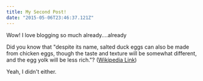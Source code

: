 ```yaml
---
title: My Second Post!
date: "2015-05-06T23:46:37.121Z"
---
```


Wow! I love blogging so much already....already

Did you know that "despite its name, salted duck eggs can also be made from
chicken eggs, though the taste and texture will be somewhat different, and the
egg yolk will be less rich."?
([Wikipedia Link](https://en.wikipedia.org/wiki/Salted_duck_egg))

Yeah, I didn't either.
